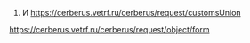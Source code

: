 1. И
https://cerberus.vetrf.ru/cerberus/request/customsUnion

https://cerberus.vetrf.ru/cerberus/request/object/form